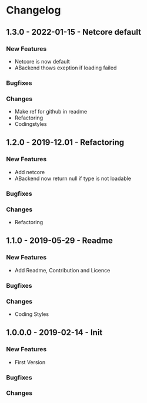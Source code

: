 # Changelog

## 1.3.0 - 2022-01-15 - Netcore default
### New Features
* Netcore is now default
* ABackend thows exeption if loading failed
### Bugfixes
### Changes
* Make ref for github in readme
* Refactoring
* Codingstyles

## 1.2.0 - 2019-12.01 - Refactoring
### New Features
* Add netcore
* ABackend now return null if type is not loadable
### Bugfixes
### Changes
* Refactoring

## 1.1.0 - 2019-05-29 - Readme
### New Features
* Add Readme, Contribution and Licence
### Bugfixes
### Changes
* Coding Styles

## 1.0.0.0 - 2019-02-14 - Init
### New Features
* First Version
### Bugfixes
### Changes

